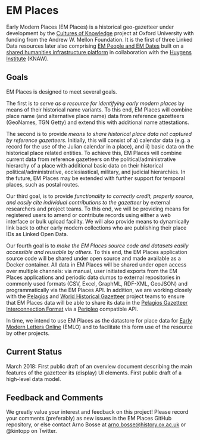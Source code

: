 # EM Places
Early Modern Places (EM Places) is a historical geo-gazetteer under development by the [Cultures of Knowledge][1] project at Oxford University with funding from the Andrew W. Mellon Foundation. It is the first of three Linked Data resources later also comprising [EM People and EM Dates][2] built on a [shared humanities infrastructure platform][3] in collaboration with the [Huygens Institute][8] (KNAW). 

## Goals
EM Places is designed to meet several goals. 

The first is to _serve as a resource for identifying early modern places_ by means of their historical name variants. To this end, EM Places will combine place name (and alternative place name) data from reference gazetteers (GeoNames, TGN Getty) and extend this with additional name attestations. 

The second is to provide _means to share historical place data not captured by reference gazetteers_. Initially, this will consist of a) calendar data (e.g. a record for the use of the Julian calendar in a place), and ii) basic data on the historical place related entities. To achieve this, EM Places will combine current data from reference gazetteers on the political/administrative hierarchy of a place with additional basic data on their historical political/administrative, ecclesiastical, military, and judicial hierarchies. In the future, EM Places may be extended with further support for temporal places, such as postal routes. 

Our third goal, is to provide _functionality to correctly credit, properly source, and easily cite individual contributions to the gazetteer_ by external researchers and project teams. To this end, we will be providing means for registered users to amend or contribute records using either a web interface or bulk upload facility. We will also provide means to dynamically link back to other early modern collections who are publishing their place IDs as Linked Open Data. 

Our fourth goal is to _make the EM Places source code and datasets easily accessible and reusable by others_. To this end, the EM Places application source code will be shared under open source and made available as a Docker container. All data in EM Places will be shared under open access over multiple channels: via manual, user initiated exports from the EM Places applications and periodic data dumps to external repositories in commonly used formats (CSV, Excel, GraphML, RDF-XML, GeoJSON) and programmatically via the EM Places API. In addition, we are working closely with the [Pelagios][4] and [World Historical Gazetteer][5] project teams to ensure that EM Places data will be able to share its data in the [Pelagios Gazetteer Interconnection Format][6] via a [Peripleo][7] compatible API.

In time, we intend to use EM Places as the datastore for place data for [Early Modern Letters Online][9] (EMLO) and to facilitate this form use of the resource by other projects. 

## Current Status
March 2018: First public draft of an overview document describing the main features of the gazetteer its (display) UI elements. First public draft of a high-level data model. 

## Feedback and Comments
We greatly value your interest and feedback on this project! Please record your comments (preferably) as new issues in the EM Places GitHub repository, or else contact Arno Bosse at arno.bosse@history.ox.ac.uk or @kintopp on Twitter.

[1]:	culturesofknowledge.org
[2]:	http://www.culturesofknowledge.org/?p=8455
[3]:	https://github.com/HuygensING/timbuctoo
[4]:	http://commons.pelagios.org
[5]:	http://whgazetteer.org
[6]:	https://github.com/pelagios/pelagios-cookbook/wiki/Pelagios-Gazetteer-Interconnection-Format
[7]:	https://github.com/pelagios/peripleo
[8]:  https://www.huygens.knaw.nl/?lang=en
[9]:  http://emlo.bodleian.ox.ac.uk
